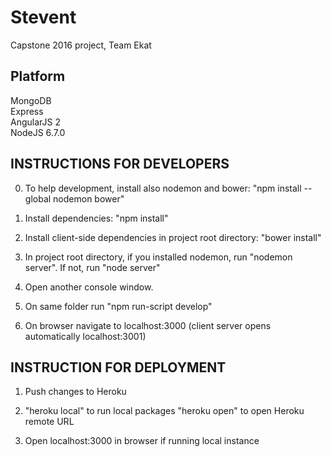 # Stevent

Capstone 2016 project, Team Ekat  

## Platform   
MongoDB  
Express  
AngularJS 2  
NodeJS 6.7.0  

## INSTRUCTIONS FOR DEVELOPERS  

0. To help development, install also nodemon and bower: "npm install --global nodemon bower"  

1. Install dependencies: "npm install"  

2. Install client-side dependencies in project root directory: "bower install"  

3. In project root directory, if you installed nodemon, run "nodemon server". If not, run "node server"  

4. Open another console window.  

5. On same folder run "npm run-script develop"  

6. On browser navigate to localhost:3000 (client server opens automatically localhost:3001)  

## INSTRUCTION FOR DEPLOYMENT  

1. Push changes to Heroku  

2. "heroku local" to run local packages "heroku open" to open Heroku remote URL  

3. Open localhost:3000 in browser if running local instance  
